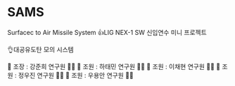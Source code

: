 # SAMS
Surfacec to Air Missile System
👍LIG NEX-1 SW 신입연수 미니 프로젝트

👌대공유도탄 모의 시스템

👏 조장 : 강준희 연구원 🤷‍♂️
👏 조원 : 하태민 연구원 🤷‍♂️
👏 조원 : 이채현 연구원 🤷‍♂️
👏 조원 : 정우진 연구원 🤷‍♀️ 
👏 조원 : 우용안 연구원 🤷‍♂️
